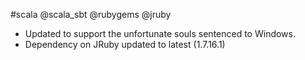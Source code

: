 #scala @scala_sbt @rubygems @jruby

* Updated to support the unfortunate souls sentenced to Windows.
* Dependency on JRuby updated to latest (1.7.16.1)
